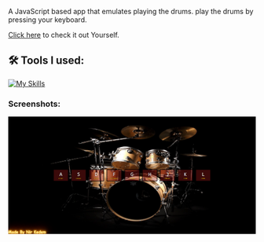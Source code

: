 A JavaScript based app that emulates playing the drums.
play the drums by pressing your keyboard.

[Click here](https://drumemulator.netlify.app/) to check it out Yourself.

<h2>🛠️ Tools I used:</h2>

[![My Skills](https://skillicons.dev/icons?i=js,html,css)](https://skillicons.dev)

<h3>Screenshots:</h3>


![image_1](screenshots/drumapp.png?raw=true "Optional Title")
